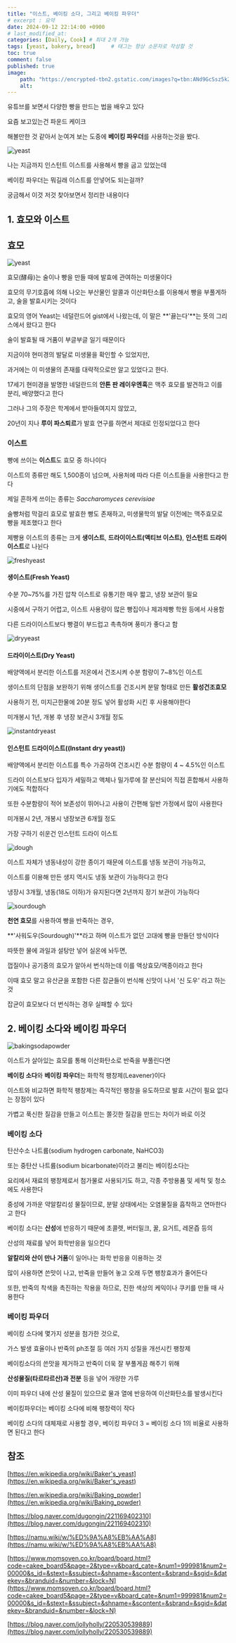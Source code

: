 ```yaml
---
title: "이스트, 베이킹 소다, 그리고 베이킹 파우더"
# excerpt : 요약
date: 2024-09-12 22:14:00 +0900
# last_modified_at: 
categories: [Daily, Cook] # 최대 2개 가능
tags: [yeast, bakery, bread]     # 태그는 항상 소문자로 작성할 것
toc: true
comment: false
published: true
image:
    path: "https://encrypted-tbn2.gstatic.com/images?q=tbn:ANd9GcSsz5k2QPpcmYAVve7-zyChKUidV1YYHq4eILlFtpsnlsuq7Iem"
    alt: 
---
```


유튜브를 보면서 다양한 빵을 만드는 법을 배우고 있다

요즘 보고있는건 파운드 케이크

해볼만한 것 같아서 눈여겨 보는 도중에 **베이킹 파우더**를 사용하는것을 봤다.

![yeast](https://sitem.ssgcdn.com/61/97/61/item/1000044619761_i1_750.jpg)

나는 지금까지 인스턴트 이스트를 사용해서 빵을 굽고 있었는데

베이킹 파우더는 뭐길래 이스트를 안넣어도 되는걸까?

궁금해서 이것 저것 찾아보면서 정리한 내용이다

## 1. 효모와 이스트

## 효모

![yeast](https://upload.wikimedia.org/wikipedia/commons/thumb/d/d9/S_cerevisiae_under_DIC_microscopy.jpg/300px-S_cerevisiae_under_DIC_microscopy.jpg)

효모(酵母)는 술이나 빵을 만들 때에 발효에 관여하는 미생물이다

효모의 무기호흡에 의해 나오는 부산물인 알콜과 이산화탄소를 이용해서 빵을 부풀게하고, 술을 발효시키는 것이다

효모의 영어 Yeast는 네덜란드어 gist에서 나왔는데, 이 말은 **'끓는다'**는 뜻의 그리스에서 왔다고 한다

술이 발효될 때 거품이 부글부글 일기 때문이다

지금이야 현미경의 발달로 미생물을 확인할 수 있었지만, 

과거에는 이 미생물의 존재를 대략적으로만 알고 있었다고 한다.

17세기 현미경을 발명한 네덜란드의 **안톤 판 레이우엔훅**은 맥주 효모를 발견하고 이를 분리, 배양했다고 한다

그러나 그의 주장은 학계에서 받아들여지지 않았고, 

20년이 지나 **루이 파스퇴르**가 발효 연구를 하면서 제대로 인정되었다고 한다

### 이스트 

빵에 쓰이는 **이스트**도 효모 중 하나이다

이스트의 종류만 해도 1,500종이 넘으며, 사용처에 따라 다른 이스트들을 사용한다고 한다

제일 흔하게 쓰이는 종류는 _Saccharomyces cerevisiae_

술빵처럼 막걸리 효모로 발효한 빵도 존재하고, 미생물학의 발달 이전에는 맥주효모로 빵을 제조했다고 한다

제빵용 이스트의 종류는 크게 **생이스트**, **드라이이스트(액티브 이스트)**, **인스턴트 드라이 이스트**로 나뉜다

![freshyeast](https://www.kingarthurbaking.com/sites/default/files/styles/scaled_large/public/2023-04/fresh-yeast-blog_1.jpg?itok=ZvAGh1-h)

#### 생이스트(Fresh Yeast)

수분 70~75%를 가진 압착 이스트로 유통기한 매우 짧고, 냉장 보관이 필요

시중에서 구하기 어렵고, 이스트 사용량이 많은 빵집이나 제과제빵 학원 등에서 사용함

다른 드라이이스트보다 빵결이 부드럽고 촉촉하며 풍미가 좋다고 함

![dryyeast](https://cdn.apartmenttherapy.info/image/upload/v1559179181/k/archive/4488187812f58c8ab4a509e977e50c4bdeb3d15b.jpg)

#### 드라이이스트(Dry Yeast)

배양액에서 분리한 이스트를 저온에서 건조시켜 수분 함량이 7~8%인 이스트

생이스트의 단점을 보완하기 위해 생이스트를 건조시켜 분말 형태로 만든 **활성건조효모**

사용하기 전, 미지근한물에 20분 정도 넣어 활성화 시킨 후 사용해야한다

미개봉시 1년, 개봉 후 냉장 보관시 3개월 정도

![instantdryeast](https://hips.hearstapps.com/hmg-prod/images/yeast-and-flour-royalty-free-image-1697226905.jpg?resize=980:*)

#### 인스턴트 드라이이스트((Instant dry yeast))

배양액에서 분리한 이스트를 특수 가공하여 건조시킨 수분 함량이 4 ~ 4.5%인 이스트

드라이 이스트보다 입자가 세밀하고 액체나 밀가루에 잘 분산되어 직접 혼합해서 사용하기에도 적합하다

또한 수분함량이 적어 보존성이 뛰어나고 사용이 간편해 일반 가정에서 많이 사용한다

미개봉시 2년, 개봉시 냉장보관 6개월 정도

가장 구하기 쉬운건 인스턴트 드라이 이스트

![dough](https://upload.wikimedia.org/wikipedia/commons/3/30/Kneading_%2818-366%29_%2824399440891%29.jpg)

이스트 자체가 냉동내성이 강한 종이기 때문에 이스트를 냉동 보관이 가능하고,

이스트를 이용해 만든 생지 역시도 냉동 보관이 가능하다고 한다

냉장시 3개월, 냉동(18도 이하)가 유지된다면 2년까지 장기 보관이 가능하다

![sourdough](https://static.wixstatic.com/media/2bc3c4_07280a7655e44f9f9be55478fb9f200a~mv2.jpg/v1/fill/w_774,h_516,al_c,lg_1,q_85,enc_auto/2bc3c4_07280a7655e44f9f9be55478fb9f200a~mv2.jpg)

**천연 효모**를 사용하여 빵을 반죽하는 경우, 

**'사워도우(Sourdough)'**라고 하며 이스트가 없던 고대에 빵을 만들던 방식이다

따뜻한 물에 과일과 설탕만 넣어 실온에 놔두면, 

껍질이나 공기중의 효모가 알아서 번식하는데 이를 액상효모/액종이라고 한다

이때 효모 말고 유산균을 포함한 다른 잡균들이 번식해 신맛이 나서 '신 도우' 라고 하는 것

잡균이 효모보다 더 번식하는 경우 실패할 수 있다


## 2. 베이킹 소다와 베이킹 파우더

![bakingsodapowder](https://alwayseatdessert.com/wp-content/uploads/2022/09/Baking-Soda-Baking-Powder-4.jpg)

이스트가 살아있는 효모를 통해 이산화탄소로 반죽을 부풀린다면

**베이킹 소다**와 **베이킹 파우더**는 화학적 팽창제(Leavener)이다

이스트와 비교하면 화학적 팽창제는 즉각적인 팽창을 유도하므로 발효 시간이 필요 없다는 장점이 있다

가볍고 푹신한 질감을 만들고 이스트는 쫄깃한 질감을 만드는 차이가 바로 이것

### 베이킹 소다

탄산수소 나트륨(sodium hydrogen carbonate, NaHCO3) 

또는 중탄산 나트륨(sodium bicarbonate)이라고 불리는 베이킹소다는

요리에서 재료의 팽창제로서 첨가물로 사용되기도 하고, 각종 주방용품 및 세척 및 청소에도 사용한다

중성에 가까운 약알칼리성 물질이므로, 분말 상태에서는 오염물질을 흡착하고 연마한다고 한다

베이킹 소다는 **산성**에 반응하기 때문에 초콜렛, 버터밀크, 꿀, 요거트, 레몬즙 등의 

산성의 재료를 넣어 화학반응을 일으킨다

**알칼리와 산이 만나 거품**이 일어나는 화학 반응을 이용하는 것

많이 사용하면 쓴맛이 나고, 반죽을 만들어 놓고 오래 두면 팽창효과가 줄어든다

또한, 반죽의 착색을 촉진하는 작용을 하므로, 진한 색상의 케익이나 쿠키를 만들 때 사용한다 

### 베이킹 파우더

베이킹 소다에 몇가지 성분을 첨가한 것으로, 

가스 발생 효율이나 반죽의 ph조절 등 여러 가지 성질을 개선시킨 팽창제

베이킹소다의 쓴맛을 제거하고 반죽이 더욱 잘 부풀게끔 해주기 위해 

**산성물질(타르타르산)과 전분** 등을 넣어 개량한 가루

이미 파우더 내에 산성 물질이 있으므로 물과 열에 반응하여 이산화탄소를 발생시킨다

베이킹파우더는 베이킹 소다에 비해 팽창력이 작다 

베이킹 소다의 대체재로 사용할 경우, 베이킹 파우더 3 = 베이킹 소다 1의 비율로 사용하면 된다고 한다

## 참조

[https://en.wikipedia.org/wiki/Baker's_yeast](https://en.wikipedia.org/wiki/Baker's_yeast)

[https://en.wikipedia.org/wiki/Baking_powder](https://en.wikipedia.org/wiki/Baking_powder)

[https://blog.naver.com/dugongin/221169402310](https://blog.naver.com/dugongin/221169402310)

[https://namu.wiki/w/%ED%9A%A8%EB%AA%A8](https://namu.wiki/w/%ED%9A%A8%EB%AA%A8)

[https://www.momsoven.co.kr/board/board.html?code=cakee_board5&page=2&type=v&board_cate=&num1=999981&num2=00000&s_id=&stext=&ssubject=&shname=&scontent=&sbrand=&sgid=&datekey=&branduid=&number=&lock=N](https://www.momsoven.co.kr/board/board.html?code=cakee_board5&page=2&type=v&board_cate=&num1=999981&num2=00000&s_id=&stext=&ssubject=&shname=&scontent=&sbrand=&sgid=&datekey=&branduid=&number=&lock=N)

[https://blog.naver.com/jollyholly/220530539889](https://blog.naver.com/jollyholly/220530539889)